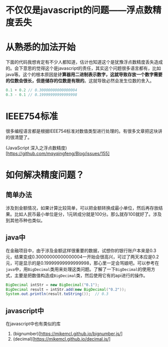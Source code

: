 # 不仅仅是javascript的问题——浮点数精度丢失

# 从熟悉的加法开始

下面的代码我想肯定有不少人都知道，估计也知道这个是犹豫浮点数精度丢失造成的。会下意思的觉得这个是javascript的责任，其实这个问题很多语言都有，比如java等。这个的根本原因是**计算器用二进制表示数字，这就导致存放一个数字需要的位数会很长，但是储存的位数是有限的**。这就导致必然会发生位数的舍入。

```javascript
0.1 + 0.2 // 0.30000000000000004
0.3 - 0.1 // 0.19999999999999998
```

# IEEE754标准

很多编程语言都是根据IEEE754标准对数值类型进行处理的。有很多文章把这块讲的很清楚了。

(JavaScript 深入之浮点数精度)[https://github.com/mqyqingfeng/Blog/issues/155]

# 如何解决精度问题？

## 简单办法

涉及到金额情况，如果计算比较简单，可以把金额转换成最小单位，然后再存放结果。比如人民币最小单位是分，1元转成分就是100分。那么就存100就好了。涉及到其他币种也类似。

## java中
在金融项目中，由于涉及金额这样很重要的数据，试想你的银行账户本来是0.3元，结果变成0.30000000000000004一开始会很高兴，可过了两天本应是0.2元，可是显示的是0.19999999999999998，那心里一定会骂娘吧。可以参考在`java`中，用`BigDecimal`类用来处理这类问题。了解了一下`BigDecimal`的使用方式，主要是把数值构造成`BigDecimal`类，然后使用它有的api进行的操作。

```java
BigDecimal intStr = new BigDecimal("0.1");
BigDecimal result = intStr.add(new BigDecimal("0.2"));
System.out.println(result.toString());  // 0.3
```

## javascript中

在javascript中也有类似的库

1. (bignumber)[https://mikemcl.github.io/bignumber.js/]
2. (decimal)[https://mikemcl.github.io/decimal.js/]


